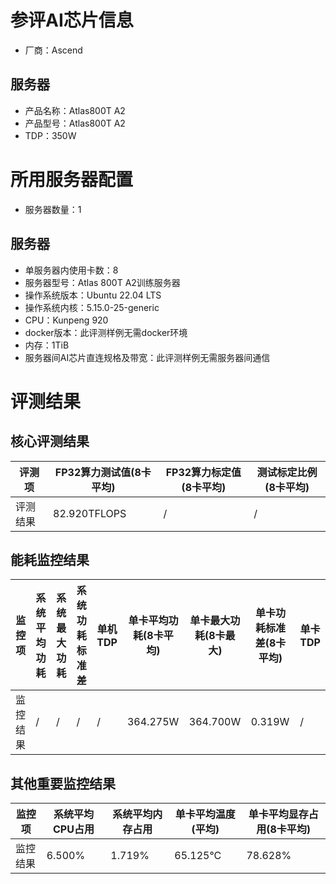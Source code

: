 # 参评AI芯片信息

* 厂商：Ascend

## 服务器

* 产品名称：Atlas800T A2
* 产品型号：Atlas800T A2
* TDP：350W

# 所用服务器配置

* 服务器数量：1

## 服务器

* 单服务器内使用卡数：8
* 服务器型号：Atlas 800T A2训练服务器
* 操作系统版本：Ubuntu 22.04 LTS
* 操作系统内核：5.15.0-25-generic
* CPU：Kunpeng 920
* docker版本：此评测样例无需docker环境
* 内存：1TiB
* 服务器间AI芯片直连规格及带宽：此评测样例无需服务器间通信

# 评测结果

## 核心评测结果

| 评测项  | FP32算力测试值(8卡平均) | FP32算力标定值(8卡平均) | 测试标定比例(8卡平均) |
| ---- | ---------------- | ---------------- | ------------- |
| 评测结果 | 82.920TFLOPS      | /       | /         |

## 能耗监控结果

| 监控项  | 系统平均功耗 | 系统最大功耗 | 系统功耗标准差 | 单机TDP | 单卡平均功耗(8卡平均) | 单卡最大功耗(8卡最大) | 单卡功耗标准差(8卡平均) | 单卡TDP |
| ---- | ------------ | ------------ | ------------- | ----- | ------------- | ------------- | -------------- | ----- |
| 监控结果 | /      | /      | /        | /     | 364.275W        | 364.700W        | 0.319W          | /  |

## 其他重要监控结果

| 监控项  | 系统平均CPU占用 | 系统平均内存占用 | 单卡平均温度(平均) | 单卡平均显存占用(8卡平均) |
| ---- | --------------- | -------------- | ------------- | --------------- |
| 监控结果 | 6.500%          | 1.719%         | 65.125°C       | 78.628%          |
